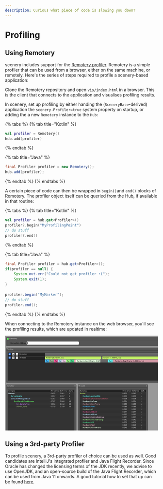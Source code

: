 ```yaml
---
description: Curious what piece of code is slowing you down?
---
```


# Profiling

## Using Remotery

scenery includes support for the [Remotery profiler](https://github.com/Celtoys/Remotery). Remotery is a simple profiler that can be used from a browser, either on the same machine, or remotely. Here's the series of steps required to profile a scenery-based application:

Clone the Remotery repository and open `vis/index.html` in a browser. This is the client that connects to the application and visualises profiling results.

In scenery, set up profiling by either handing the \(`SceneryBase`-derived\) application the `scenery.Profiler=true` system property on startup, or adding the a new `Remotery` instance to the `Hub`:

{% tabs %}
{% tab title="Kotlin" %}
```kotlin
val profiler = Remotery()
hub.add(profiler)
```
{% endtab %}

{% tab title="Java" %}
```java
final Profiler profiler = new Remotery();
hub.add(profiler);
```
{% endtab %}
{% endtabs %}

A certain piece of code can then be wrapped in `begin()`and `end()` blocks of Remotery. The profiler object itself can be queried from the Hub, if available in that routine:

{% tabs %}
{% tab title="Kotlin" %}
```kotlin
val profiler = hub.get<Profiler>()
profiler?.begin("MyProfilingPoint")
// do stuff
profiler?.end()
```
{% endtab %}

{% tab title="Java" %}
```java
final Profiler profiler = hub.get<Profiler>();
if(profiler == null) {
    System.out.err("Could not get profiler :(");
    System.exit(1);
}

profiler.begin("MyMarker");
// do stuff
profiler.end();
```
{% endtab %}
{% endtabs %}

When connecting to the Remotery instance on the web browser, you'll see the profiling results, which are updated in realtime:

![Example profiling results from VulkanRenderer when running TexturedCubeExample.](../.gitbook/assets/screenshot-2019-11-29-at-13.22.32.png)

## Using a 3rd-party Profiler

To profile scenery, a 3rd-party profiler of choice can be used as well. Good candidates are IntelliJ's integrated profiler and Java Flight Recorder. Since Oracle has changed the licensing terms of the JDK recently, we advise to use OpenJDK, and an open-source build of the Java Flight Recorder, which can be used from Java 11 onwards. A good tutorial how to set that up can be found [here](https://dzone.com/articles/using-java-flight-recorder-with-openjdk-11-1).

